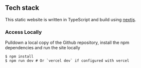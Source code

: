 ## Tech stack
This static website is written in TypeScript and build using [nextjs](https://nextjs.org/).

### Access Locally

Pulldown a local copy of the Github repository, install the npm dependencies and run the site locally
```
$ npm install
$ npm run dev # Or `vercel dev` if configured with vercel 
```
